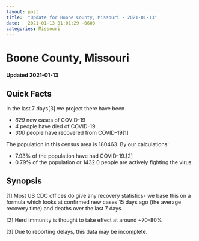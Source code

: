 ```yaml
---
layout: post
title:  "Update for Boone County, Missouri - 2021-01-13"
date:   2021-01-13 01:01:29 -0600
categories: Missouri
---
```


# Boone County, Missouri
#### Updated 2021-01-13

## Quick Facts

In the last 7 days[3] we project there have been
- *629* new cases of COVID-19
- *4* people have died of COVID-19
- *300* people have recovered from COVID-19[1]

The population in this census area is 180463. By our calculations:
- 7.93% of the population have had COVID-19.[2]
- 0.79% of the population or 1432.0 people are actively fighting the virus.

## Synopsis




[1] Most US CDC offices do give any recovery statistics- we base this on a formula which looks at confirmed new cases
15 days ago (the average recovery time) and deaths over the last 7 days.

[2] Herd Immunity is thought to take effect at around ~70-80%

[3] Due to reporting delays, this data may be incomplete.
 
    